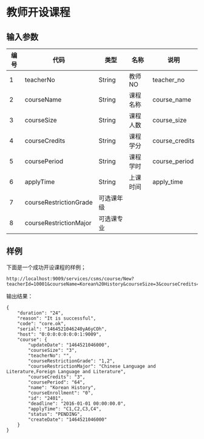 # 教师开设课程

## 输入参数
| 编号 | 代码 | 类型 | 名称 | 说明 |
| ---- | ---- | ---- | ---- | ---- |
| 1 | teacherNo | String | 教师NO | teacher_no |
| 2 | courseName | String | 课程名称 | course_name |
| 3 | courseSize | String | 课程人数 | course_size |
| 4 | courseCredits | String | 课程学分 | course_credits |
| 5 | coursePeriod | String | 课程学时 | course_period |
| 6 | applyTime | String | 上课时间 | apply_time |
| 7 | courseRestrictionGrade | 可选课年级 | |
| 8 | courseRestrictionMajor | 可选课专业 | |


## 样例

下面是一个成功开设课程的样例；
```url
http://localhost:9009/services/csms/course/New?teacherId=10001&courseName=Korean%20History&courseSize=3&courseCredits=3&coursePeriod=64&applyTime=C1,C2,C3,C4&courseRestrictionGrade=1,2&courseRestrictionMajor=Chinese%20Language%20and%20Literature,Foreign%20Language%20and%20Literature
```

输出结果：
```
{
    "duration": "24",
    "reason": "It is successful",
    "code": "core.ok",
    "serial": "1464521046240yA6yCOh",
    "host": "0:0:0:0:0:0:0:1:9009",
    "course": {
        "updateDate": "1464521046000",
        "courseSize": "3",
        "teacherNo": "",
        "courseRestrictionGrade": "1,2",
        "courseRestrictionMajor": "Chinese Language and Literature,Foreign Language and Literature",
        "courseCredits": "3",
        "coursePeriod": "64",
        "name": "Korean History",
        "courseEnrollment": "0",
        "id": "2401",
        "deadline": "2016-01-01 00:00:00.0",
        "applyTime": "C1,C2,C3,C4",
        "status": "PENDING",
        "createDate": "1464521046000"
    }
}
```
